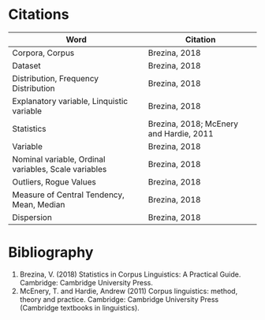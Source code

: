 # Citations

| Word                                                 | Citation                                |
|------------------------------------------------------|-----------------------------------------|
| Corpora, Corpus                                      | Brezina, 2018                           |
| Dataset                                              | Brezina, 2018                           |
| Distribution, Frequency Distribution                 | Brezina, 2018                           |
| Explanatory variable, Linquistic variable            | Brezina, 2018                           |
| Statistics                                           | Brezina, 2018; McEnery and Hardie, 2011 |
| Variable                                             | Brezina, 2018                           |
| Nominal variable, Ordinal variables, Scale variables | Brezina, 2018                           |
| Outliers, Rogue Values                               | Brezina, 2018                           |
| Measure of Central Tendency, Mean, Median            | Brezina, 2018                           |
| Dispersion                                           | Brezina, 2018                           |


# Bibliography

1. Brezina, V. (2018) Statistics in Corpus Linguistics: A Practical Guide. Cambridge: Cambridge University Press.
2. McEnery, T. and Hardie, Andrew (2011) Corpus linguistics: method, theory and practice. Cambridge: Cambridge University Press (Cambridge textbooks in linguistics).
